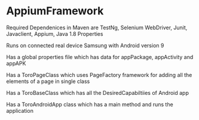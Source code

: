 # AppiumFramework


Required Dependenices in Maven are
TestNg, Selenium WebDriver, Junit, Javaclient, Appium, Java 1.8 Properties

Runs on connected real device Samsung with Android version 9

Has a global properties file which has data for appPackage, appActivity and appAPK

Has a ToroPageClass which uses PageFactory framework for adding all the elements of a page in single class

Has a ToroBaseClass which has all the DesiredCapabiltiies of Android app

Has a ToroAndroidApp class which has a main method and runs the application
